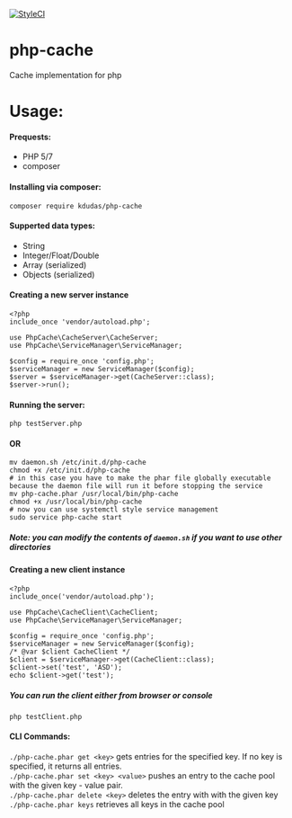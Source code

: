 [![StyleCI](https://github.styleci.io/repos/135454839/shield?branch=master)](https://github.styleci.io/repos/135454839)
# php-cache
Cache implementation for php

# Usage:
#### Prequests:
- PHP 5/7
- composer
#### Installing via composer:
```
composer require kdudas/php-cache
```
#### Supperted data types:
- String
- Integer/Float/Double
- Array (serialized)
- Objects (serialized)
#### Creating a new server instance
```
<?php
include_once 'vendor/autoload.php';

use PhpCache\CacheServer\CacheServer;
use PhpCache\ServiceManager\ServiceManager;

$config = require_once 'config.php';
$serviceManager = new ServiceManager($config);
$server = $serviceManager->get(CacheServer::class);
$server->run();
```
#### Running the server:
```
php testServer.php
```
#### OR
```
mv daemon.sh /etc/init.d/php-cache
chmod +x /etc/init.d/php-cache
# in this case you have to make the phar file globally executable because the daemon file will run it before stopping the service
mv php-cache.phar /usr/local/bin/php-cache
chmod +x /usr/local/bin/php-cache
# now you can use systemctl style service management
sudo service php-cache start
```
##### Note: you can modify the contents of `daemon.sh` if you want to use other directories
#### Creating a new client instance
```
<?php
include_once('vendor/autoload.php');

use PhpCache\CacheClient\CacheClient;
use PhpCache\ServiceManager\ServiceManager;

$config = require_once 'config.php';
$serviceManager = new ServiceManager($config);
/* @var $client CacheClient */
$client = $serviceManager->get(CacheClient::class);
$client->set('test', 'ASD');
echo $client->get('test');
```
##### You can run the client either from browser or console
```
php testClient.php
```
#### CLI Commands:
`./php-cache.phar get <key>` gets entries for the specified key. If no key is specified, it returns all entries.  
`./php-cache.phar set <key> <value>` pushes an entry to the cache pool with the given key - value pair.  
`./php-cache.phar delete <key>` deletes the entry with with the given key  
`./php-cache.phar keys` retrieves all keys in the cache pool